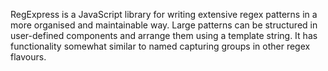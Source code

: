 RegExpress is a JavaScript library for writing extensive regex patterns in a more organised and maintainable way. Large patterns can be structured in user-defined components and arrange them using a template string. It has functionality somewhat similar to named capturing groups in other regex flavours.
